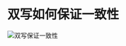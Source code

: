# 双写如何保证一致性

![双写保证一致性](http://sjluyi7xe.hd-bkt.clouddn.com/typora/%E5%8F%8C%E5%86%99%E4%BF%9D%E8%AF%81%E4%B8%80%E8%87%B4%E6%80%A7.png)